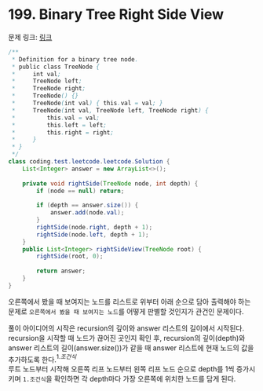 # 199. Binary Tree Right Side View

문제 링크: [링크](https://leetcode.com/problems/binary-tree-right-side-view/description/)

```java
/**
 * Definition for a binary tree node.
 * public class TreeNode {
 *     int val;
 *     TreeNode left;
 *     TreeNode right;
 *     TreeNode() {}
 *     TreeNode(int val) { this.val = val; }
 *     TreeNode(int val, TreeNode left, TreeNode right) {
 *         this.val = val;
 *         this.left = left;
 *         this.right = right;
 *     }
 * }
 */
class coding.test.leetcode.leetcode.Solution {
    List<Integer> answer = new ArrayList<>();
    
    private void rightSide(TreeNode node, int depth) {
        if (node == null) return;
        
        if (depth == answer.size()) {
            answer.add(node.val);
        } 
        rightSide(node.right, depth + 1);
        rightSide(node.left, depth + 1);
    }
    public List<Integer> rightSideView(TreeNode root) {
        rightSide(root, 0);
        
        return answer;
    }
}
```
오른쪽에서 봤을 때 보여지는 노드를 리스트로 위부터 아래 순으로 담아 출력해야 하는 문제로 `오른쪽에서 봤을 때 보여지는 노드`를 어떻게 판별할 것인지가 관건인 문제이다.  

풀이 아이디어의 시작은 recursion의 깊이와 answer 리스트의 길이에서 시작된다.  
recursion을 시작할 때 노드가 끊어진 곳인지 확인 후, recursion의 깊이(depth)와 answer 리스트의 길이(answer.size())가 같을 때 answer 리스트에 현재 노드의 값을 추가하도록 한다.$^{1. 조건식}$  
루트 노드부터 시작해 오른쪽 리프 노드부터 왼쪽 리프 노드 순으로 depth를 1씩 증가시키며 `1.조건식`을 확인하면 각 depth마다 가장 오른쪽에 위치한 노드를 담게 된다.    

